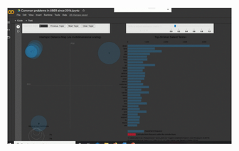 

![alt text](https://github.com/vivekpandian08/Common-Problems-in-UBER-since-2016-Topic-Modelling-/blob/master/Topic%20Modelling.gif)
